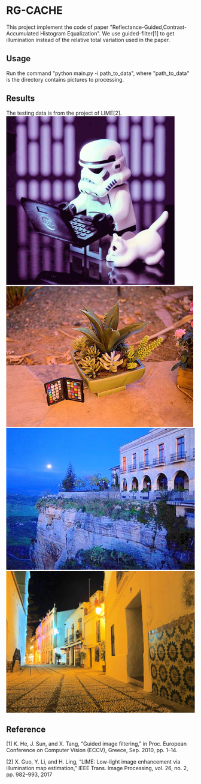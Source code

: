 # RG-CACHE

This project implement the code of paper "Reflectance-Guided,Contrast-Accumulated Histogram Equalization". We use guided-filter[1] to get illumination instead of the relative total variation used in the paper.



## Usage

Run the command "python main.py -i path_to_data", where "path_to_data" is the directory contains pictures to processing.

## Results

The testing data is from the project of LIME[2].
![pic1](https://github.com/DavidQiuChao/RG-CACHE/blob/main/7.jpg)
![pic2](https://github.com/DavidQiuChao/RG-CACHE/blob/main/3.jpg)
![pic3](https://github.com/DavidQiuChao/RG-CACHE/blob/main/2.jpg)
![pic4](https://github.com/DavidQiuChao/RG-CACHE/blob/main/5.jpg)



## Reference

[1] K. He, J. Sun, and X. Tang, “Guided image filtering,” in Proc. European Conference on Computer Vision (ECCV), Greece, Sep. 2010, pp. 1–14.

[2] X. Guo, Y. Li, and H. Ling, “LIME: Low-light image enhancement via illumination map estimation,” IEEE Trans. Image Processing, vol. 26, no. 2, pp. 982–993, 2017
